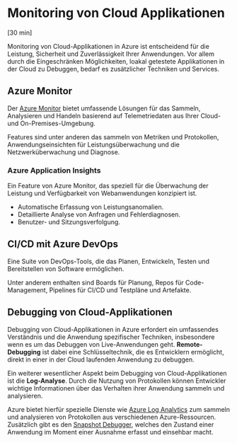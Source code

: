 # Monitoring von Cloud Applikationen
[30 min]

Monitoring von Cloud-Applikationen in Azure ist entscheidend für die Leistung, Sicherheit und Zuverlässigkeit Ihrer Anwendungen. Vor allem durch die Eingeschränken Möglichkeiten, loakal getestete Applikationen in der Cloud zu Debuggen, bedarf es zusätzlicher Techniken und Services.

## Azure Monitor
Der [Azure Monitor](https://azure.microsoft.com/de-de/products/monitor) bietet umfassende Lösungen für das Sammeln, Analysieren und Handeln basierend auf Telemetriedaten aus Ihrer Cloud- und On-Premises-Umgebung.

Features sind unter anderen das sammeln von Metriken und Protokollen, Anwendungseinsichten für Leistungsüberwachung und die Netzwerküberwachung und Diagnose.

### Azure Application Insights
Ein Feature von Azure Monitor, das speziell für die Überwachung der Leistung und Verfügbarkeit von Webanwendungen konzipiert ist. 

  - Automatische Erfassung von Leistungsanomalien.
  - Detaillierte Analyse von Anfragen und Fehlerdiagnosen.
  - Benutzer- und Sitzungsverfolgung.


## CI/CD mit Azure DevOps
Eine Suite von DevOps-Tools, die das Planen, Entwickeln, Testen und Bereitstellen von Software ermöglichen.

Unter anderem enthalten sind Boards für Planung, Repos für Code-Management, Pipelines für CI/CD und Testpläne und Artefakte.


## Debugging von Cloud-Applikationen
Debugging von Cloud-Applikationen in Azure erfordert ein umfassendes Verständnis und die Anwendung spezifischer Techniken, insbesondere wenn es um das Debuggen von Live-Anwendungen geht. **Remote-Debugging** ist dabei eine Schlüsseltechnik, die es Entwicklern ermöglicht, direkt in einer in der Cloud laufenden Anwendung zu debuggen.

Ein weiterer wesentlicher Aspekt beim Debugging von Cloud-Applikationen ist die **Log-Analyse**. Durch die Nutzung von Protokollen können Entwickler wichtige Informationen über das Verhalten ihrer Anwendung sammeln und analysieren. 

Azure bietet hierfür spezielle Dienste wie [Azure Log Analytics](https://azure.microsoft.com/de-de/products/monitor/) zum sammeln und analysieren von Protokollen aus verschiedenen Azure-Ressourcen. Zusätzlich gibt es den [Snapshot Debugger](https://learn.microsoft.com/en-us/azure/azure-monitor/snapshot-debugger/snapshot-debugger-data), welches den Zustand einer Anwendung im Moment einer Ausnahme erfasst und einsehbar macht.